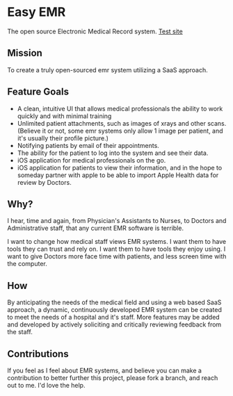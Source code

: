 # Easy EMR
The open source Electronic Medical Record system. [Test site](https://emr.dennissauve.com)

## Mission
To create a truly open-sourced emr system utilizing a SaaS approach. 

## Feature Goals
- A clean, intuitive UI that allows medical professionals the ability to work quickly and with minimal training
- Unlimited patient attachments, such as images of xrays and other scans. (Believe it or not, some emr systems only allow 1 image per patient, and it's usually their profile picture.)
- Notifying patients by email of their appointments.
- The ability for the patient to log into the system and see their data.
- iOS application for medical professionals on the go. 
- iOS application for patients to view their information, and in the hope to someday partner with apple to be able to import Apple Health data for review by Doctors.


## Why?
I hear, time and again, from Physician's Assistants to Nurses, to Doctors and Administrative staff, that any current EMR software is terrible.

I want to change how medical staff views EMR systems. I want them to have tools they can trust and rely on. I want them to have tools they enjoy using. I want to give Doctors more face time with patients, and less screen time with the computer.

## How
By anticipating the needs of the medical field and using a web based SaaS approach, a dynamic, continuously developed EMR system can be created to meet the needs of a hospital and it's staff. More features may be added and developed by actively soliciting and critically reviewing feedback from the staff.

## Contributions
If you feel as I feel about EMR systems, and believe you can make a contribution to better further this project, please fork a branch, and reach out to me. I'd love the help.
